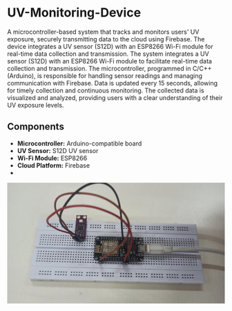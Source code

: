 # UV-Monitoring-Device

A microcontroller-based system that tracks and monitors users' UV exposure, securely transmitting data to the cloud using Firebase. The device integrates a UV sensor (S12D) with an ESP8266 Wi-Fi module for real-time data collection and transmission. The system integrates a UV sensor (S12D) with an ESP8266 Wi-Fi module to facilitate real-time data collection and transmission. The microcontroller, programmed in C/C++ (Arduino), is responsible for handling sensor readings and managing communication with Firebase. Data is updated every 15 seconds, allowing for timely collection and continuous monitoring. The collected data is visualized and analyzed, providing users with a clear understanding of their UV exposure levels.

## Components

- **Microcontroller:** Arduino-compatible board
- **UV Sensor:** S12D UV sensor
- **Wi-Fi Module:** ESP8266
- **Cloud Platform:** Firebase
- 
![Hardware Circuit](https://github.com/ruchira30/UV-Monitoring-Device-/blob/main/images/hardware%20circuit.png)

